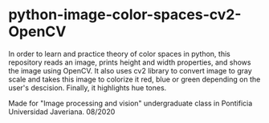 # python-image-color-spaces-cv2-OpenCV
In order to learn and practice theory of color spaces in python, this repository reads an image, prints height and width properties, and shows the image using OpenCV. It also uses cv2 library to convert image to gray scale and takes this image to colorize it red, blue or green depending on the user's descision. Finally, it highlights hue tones. 

Made for "Image processing and vision" undergraduate class in Pontificia Universidad Javeriana.
08/2020

